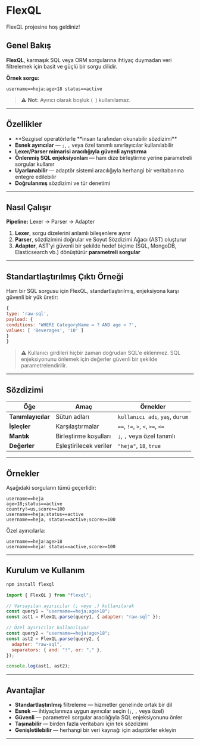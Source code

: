 # FlexQL

FlexQL projesine hoş geldiniz!

## Genel Bakış

**FlexQL**, karmaşık SQL veya ORM sorgularına ihtiyaç duymadan veri filtrelemek için basit ve güçlü bir sorgu dilidir.

**Örnek sorgu:**

```
username==heja;age>18 status==active
```

> ⚠️ **Not:** Ayırıcı olarak boşluk (` `) kullanılamaz.

---

## Özellikler

- **Sezgisel operatörlerle **insan tarafından okunabilir sözdizimi\*\*
- **Esnek ayırıcılar** — `;`, `,` veya özel tanımlı sınırlayıcılar kullanılabilir
- **Lexer/Parser mimarisi aracılığıyla güvenli ayrıştırma**
- **Önlenmiş SQL enjeksiyonları** — ham dize birleştirme yerine parametreli sorgular kullanır
- **Uyarlanabilir** — adaptör sistemi aracılığıyla herhangi bir veritabanına entegre edilebilir
- **Doğrulanmış** sözdizimi ve tür denetimi

---

## Nasıl Çalışır

**Pipeline:** Lexer → Parser → Adapter

1. **Lexer**, sorgu dizelerini anlamlı bileşenlere ayırır
2. **Parser**, sözdizimini doğrular ve Soyut Sözdizimi Ağacı (AST) oluşturur
3. **Adapter**, AST'yi güvenli bir şekilde hedef biçime (SQL, MongoDB, Elasticsearch vb.) dönüştürür **parametreli sorgular**

---

## Standartlaştırılmış Çıktı Örneği

Ham bir SQL sorgusu için FlexQL, standartlaştırılmış, enjeksiyona karşı güvenli bir yük üretir:

```javascript
{
type: 'raw-sql',
payload: {
conditions: 'WHERE CategoryName = ? AND age > ?',
values: [ 'Beverages', '10' ]
}
}
```

> ⚠️ Kullanıcı girdileri hiçbir zaman doğrudan SQL'e eklenmez. SQL enjeksiyonunu önlemek için değerler güvenli bir şekilde parametrelendirilir.

---

## Sözdizimi

| Öğe                | Amaç                   | Örnekler                         |
| ------------------ | ---------------------- | -------------------------------- |
| **Tanımlayıcılar** | Sütun adları           | `kullanıcı adı`, `yaş`, `durum`  |
| **İşleçler**       | Karşılaştırmalar       | `==`, `!=`, `>`, `<`, `>=`, `<=` |
| **Mantık**         | Birleştirme koşulları  | `;`, `,` veya özel tanımlı       |
| **Değerler**       | Eşleştirilecek veriler | `"heja"`, `18`, `true`           |

---

## Örnekler

Aşağıdaki sorguların tümü geçerlidir:

```
username==heja
age>18;status==active
country!=us,score>=100
username==heja;status==active
username==heja, status==active;score>=100
```

Özel ayırıcılarla:

```
username==heja!age>18
username==heja! status==active,score>=100
```

---

## Kurulum ve Kullanım

```bash
npm install flexql
```

```javascript
import { FlexQL } from "flexql";

// Varsayılan ayırıcılar (; veya ,) kullanılarak
const query1 = "username==heja;age>18";
const ast1 = FlexQL.parse(query1, { adapter: "raw-sql" });

// Özel ayırıcılar kullanılıyor
const query2 = "username==heja!age>18";
const ast2 = FlexQL.parse(query2, {
  adapter: "raw-sql",
  separators: { and: "!", or: "," },
});

console.log(ast1, ast2);
```

---

## Avantajlar

- **Standartlaştırılmış** filtreleme — hizmetler genelinde ortak bir dil
- **Esnek** — ihtiyaçlarınıza uygun ayırıcılar seçin (`;`, `,` veya özel)
- **Güvenli** — parametreli sorgular aracılığıyla SQL enjeksiyonunu önler
- **Taşınabilir** — birden fazla veritabanı için tek sözdizimi
- **Genişletilebilir** — herhangi bir veri kaynağı için adaptörler ekleyin

---
